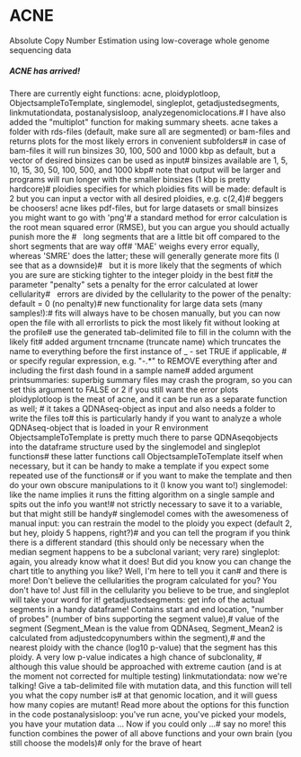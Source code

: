 # ACNE
Absolute Copy Number Estimation using low-coverage whole genome sequencing data

##### ACNE has arrived! ###### 
There are currently eight functions: acne, ploidyplotloop, ObjectsampleToTemplate, singlemodel, singleplot, getadjustedsegments, linkmutationdata, postanalysisloop, analyzegenomiclocations.# I have also added the "multiplot" function for making summary sheets.
acne takes a folder with rds-files (default, make sure all are segmented) or bam-files and returns plots for the most likely errors in convenient subfolders# in case of bam-files it will run binsizes 30, 100, 500 and 1000 kbp as default, but a vector of desired binsizes can be used as input# binsizes available are 1, 5, 10, 15, 30, 50, 100, 500, and 1000 kbp# note that output will be larger and programs will run longer with the smaller binsizes (1 kbp is pretty hardcore)# ploidies specifies for which ploidies fits will be made: default is 2 but you can input a vector with all desired ploidies, e.g. c(2,4)# beggers be choosers! acne likes pdf-files, but for large datasets or small binsizes you might want to go with 'png'# a standard method for error calculation is the root mean squared error (RMSE), but you can argue you should actually punish more the #   long segments that are a little bit off compared to the short segments that are way off# 'MAE' weighs every error equally, whereas 'SMRE' does the latter; these will generally generate more fits (I see that as a downside)#   but it is more likely that the segments of which you are sure are sticking tighter to the integer ploidy in the best fit# the parameter "penalty" sets a penalty for the error calculated at lower cellularity#   errors are divided by the cellularity to the power of the penalty: default = 0 (no penalty)# new functionality for large data sets (many samples!):# fits will always have to be chosen manually, but you can now open the file with all errorlists to pick the most likely fit without looking at the profile# use the generated tab-delimited file to fill in the column with the likely fit# added argument trncname (truncate name) which truncates the name to everything before the first instance of _ - set TRUE if applicable, #   or specify regular expression, e.g. "-.*" to REMOVE everything after and including the first dash found in a sample name# added argument printsummaries: superbig summary files may crash the program, so you can set this argument to FALSE or 2 if you still want the error plots
ploidyplotloop is the meat of acne, and it can be run as a separate function as well; # it takes a QDNAseq-object as input and also needs a folder to write the files to# this is particularly handy if you want to analyze a whole QDNAseq-object that is loaded in your R environment
ObjectsampleToTemplate is pretty much there to parse QDNAseqobjects into the dataframe structure used by the singlemodel and singleplot functions# these latter functions call ObjectsampleToTemplate itself when necessary, but it can be handy to make a template if you expect some repeated use of the functions# or if you want to make the template and then do your own obscure manipulations to it (I know you want to!)
singlemodel: like the name implies it runs the fitting algorithm on a single sample and spits out the info you want!# not strictly necessary to save it to a variable, but that might still be handy# singlemodel comes with the awesomeness of manual input: you can restrain the model to the ploidy you expect (default 2, but hey, ploidy 5 happens, right?)# and you can tell the program if you think there is a different standard (this should only be necessary when the median segment happens to be a subclonal variant; very rare)
singleplot: again, you already know what it does! But did you know you can change the chart title to anything you like? Well, I'm here to tell you it can# and there is more! Don't believe the cellularities the program calculated for you? You don't have to! Just fill in the cellularity you believe to be true, and singleplot will take your word for it!
getadjustedsegments: get info of the actual segments in a handy dataframe! Contains start and end location, "number of probes" (number of bins supporting the segment value),# value of the segment (Segment_Mean is the value from QDNAseq, Segment_Mean2 is calculated from adjustedcopynumbers within the segment),# and the nearest ploidy with the chance (log10 p-value) that the segment has this ploidy. A very low p-value indicates a high chance of subclonality, # although this value should be approached with extreme caution (and is at the moment not corrected for multiple testing)
linkmutationdata: now we're talking! Give a tab-delimited file with mutation data, and this function will tell you what the copy number is# at that genomic location, and it will guess how many copies are mutant! Read more about the options for this function in the code
postanalysisloop: you've run acne, you've picked your models, you have your mutation data ... Now if you could only ...# say no more! this function combines the power of all above functions and your own brain (you still choose the models)# only for the brave of heart
